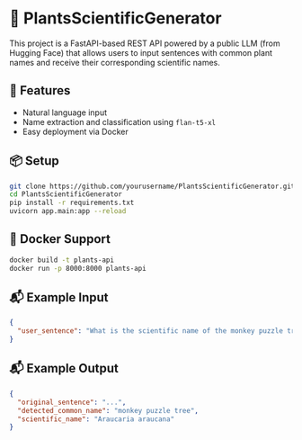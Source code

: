 # 🌿 PlantsScientificGenerator

This project is a FastAPI-based REST API powered by a public LLM (from Hugging Face) that allows users to input sentences with common plant names and receive their corresponding scientific names.

## 🚀 Features

- Natural language input
- Name extraction and classification using `flan-t5-xl`
- Easy deployment via Docker

## 📦 Setup

```bash
git clone https://github.com/yourusername/PlantsScientificGenerator.git
cd PlantsScientificGenerator
pip install -r requirements.txt
uvicorn app.main:app --reload
```

## 🐳 Docker Support

```bash
docker build -t plants-api 
docker run -p 8000:8000 plants-api
```

## 📬 Example Input

```json
{
  "user_sentence": "What is the scientific name of the monkey puzzle tree?"
}
```

## 📬 Example Output

```json
{
  "original_sentence": "...",
  "detected_common_name": "monkey puzzle tree",
  "scientific_name": "Araucaria araucana"
}
```
